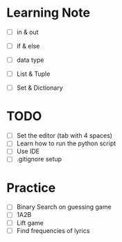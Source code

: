 # Learning Note
 - [ ] in & out
 - [ ] if & else
 - [ ] data type
 - [ ] List & Tuple
 - [ ] Set & Dictionary


# TODO
 - [ ] Set the editor (tab with 4 spaces)
 - [ ] Learn how to run the python script
 - [ ] Use IDE
 - [ ] .gitignore setup

# Practice
 - [ ] Binary Search on guessing game
 - [ ] 1A2B
 - [ ] Lift game
 - [ ] Find frequencies of lyrics
